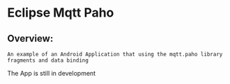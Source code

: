 # Eclipse Mqtt Paho

## Overview:
    An example of an Android Application that using the mqtt.paho library
    fragments and data binding

The App is still in development
